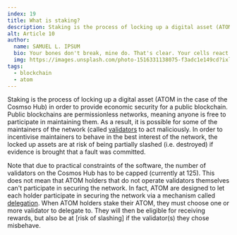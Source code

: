 ```yaml
---
index: 19
title: What is staking?
description: Staking is the process of locking up a digital asset (ATOM in the case of the Cosmos Hub) to provide economic security for a public blockchain.
alt: Article 10
author: 
  name: SAMUEL L. IPSUM
  bio: Your bones don't break, mine do. That's clear. Your cells react to bacteria and viruses differently than mine. You don't get sick, I do. That's also clear. But for some reason, you and I react the exact same way to water. We swallow it too fast, we choke. We get some in our lungs, we drown. However unreal it may seem, we are connected, you and I. We're on the same curve, just on opposite ends.
  img: https://images.unsplash.com/photo-1516331138075-f3adc1e149cd?ixlib=rb-1.2.1&ixid=MXwxMjA3fDB8MHxwaG90by1wYWdlfHx8fGVufDB8fHw%3D&auto=format&fit=crop&w=800&q=60
tags: 
  - blockchain
  - atom
---
```


Staking is the process of locking up a digital asset (ATOM in the case of the Cosmso Hub) in order to provide economic security for a public blockchain. Public blockchains are permissionless networks, meaning anyone is free to participate in maintaining them. As a result, it is possible for some of the maintainers of the network (called [validators](/learn/faq/what-is-a-validator) to act maliciously. In order to incentivise maintainers to behave in the best interest of the network, the locked up assets are at risk of being partially slashed (i.e. destroyed) if evidence is brought that a fault was committed.

Note that due to practical constraints of the software, the number of validators on the Cosmos Hub has to be capped (currently at 125). This does not mean that ATOM holders that do not operate validators themselves can't participate in securing the network. In fact, ATOM are designed to let each holder participate in securing the network via a mechanism called [delegation](/learn/faq/what-is-delegating). When ATOM holders stake their ATOM, they must choose one or more validator to delegate to. They will then be eligible for receiving rewards, but also be at [risk of slashing] if the validator(s) they chose misbehave. 
